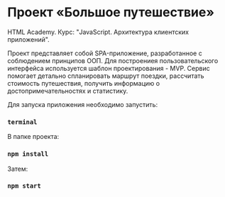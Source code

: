 # Проект «Большое путешествие»

HTML Academy. Курс: "JavaScript. Архитектура клиентских приложений".

Проект представляет собой SPA-приложение, разработанное с соблюдением принципов ООП. Для построениея пользовательского интерфейса используется шаблон проектирования - MVP. 
Сервис помогает детально спланировать маршрут поездки, рассчитать стоимость путешествия, получить информацию о достопримечательностях и статистику.

Для запуска приложения необходимо запустить:
### `terminal`

В папке проекта:
### `npm install`

Затем:
### `npm start`
